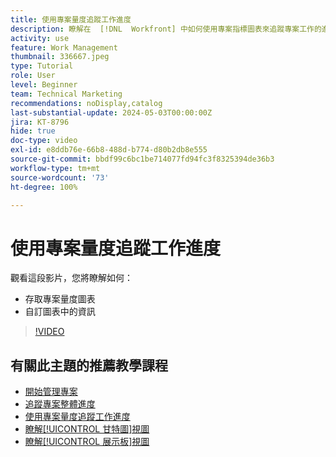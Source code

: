 ```yaml
---
title: 使用專案量度追蹤工作進度
description: 瞭解在  [!DNL  Workfront] 中如何使用專案指標圖表來追蹤專案工作的進度。
activity: use
feature: Work Management
thumbnail: 336667.jpeg
type: Tutorial
role: User
level: Beginner
team: Technical Marketing
recommendations: noDisplay,catalog
last-substantial-update: 2024-05-03T00:00:00Z
jira: KT-8796
hide: true
doc-type: video
exl-id: e8ddb76e-66b8-488d-b774-d80b2db8e555
source-git-commit: bbdf99c6bc1be714077fd94fc3f8325394de36b3
workflow-type: tm+mt
source-wordcount: '73'
ht-degree: 100%

---
```


# 使用專案量度追蹤工作進度

觀看這段影片，您將瞭解如何：

* 存取專案量度圖表
* 自訂圖表中的資訊

>[!VIDEO](https://video.tv.adobe.com/v/3439182/?quality=12&learn=on&enablevpops=1&captions=chi_hant)

## 有關此主題的推薦教學課程

* [開始管理專案](/help/manage-work/projects/getting-started-manage-a-project.md)
* [追蹤專案整體進度](/help/manage-work/projects/track-overall-project-progress.md)
* [使用專案量度追蹤工作進度](/help/manage-work/projects/track-work-progress-with-project-metrics.md)
* [瞭解[!UICONTROL 甘特圖]視圖](/help/manage-work/projects/understand-the-gantt-view.md)
* [瞭解[!UICONTROL 展示板]視圖](/help/manage-work/projects/understand-the-board-view.md)
